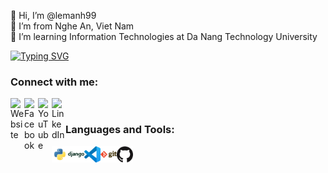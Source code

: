 👋 Hi, I’m @lemanh99<br />
👀 I’m from Nghe An, Viet Nam<br />
🌱 I’m learning Information Technologies at Da Nang Technology University <br />

[![Typing SVG](https://readme-typing-svg.herokuapp.com?font=Consolas&pause=1000&color=0100F7&center=false&width=435&lines=Software+Engineer+%7C+YouTuber;Language+Program:+Python+Developer+%7C+ReactJS)](https://git.io/typing-svg)

### Connect with me:
[<img align="left" alt="Website" width="22px" src="https://cdn.jsdelivr.net/npm/simple-icons@v3/icons/googlechrome.svg" />][website]
[<img align="left" alt="Facebook" width="22px" src="https://cdn.jsdelivr.net/npm/simple-icons@v3/icons/facebook.svg" />][facebook]
[<img align="left" alt="YouTube" width="22px" src="https://cdn.jsdelivr.net/npm/simple-icons@v3/icons/youtube.svg" />][youtube]
[<img align="left" alt="LinkedIn" width="22px" src="https://cdn.jsdelivr.net/npm/simple-icons@v3/icons/linkedin.svg" />][linkedin]

<br />

### Languages and Tools:
[<img align="left" alt="Python" width="26px" src="https://raw.githubusercontent.com/github/explore/80688e429a7d4ef2fca1e82350fe8e3517d3494d/topics/python/python.png" />][website]
[<img align="left" alt="Django" width="26px" src="https://raw.githubusercontent.com/github/explore/80688e429a7d4ef2fca1e82350fe8e3517d3494d/topics/django/django.png" />][website]
[<img align="left" alt="Visual Studio Code" width="26px" src="https://raw.githubusercontent.com/github/explore/80688e429a7d4ef2fca1e82350fe8e3517d3494d/topics/visual-studio-code/visual-studio-code.png" />][website]
[<img align="left" alt="Git" width="26px" src="https://raw.githubusercontent.com/github/explore/80688e429a7d4ef2fca1e82350fe8e3517d3494d/topics/git/git.png" />][website]
[<img align="left" alt="GitHub" width="26px" src="https://raw.githubusercontent.com/github/explore/78df643247d429f6cc873026c0622819ad797942/topics/github/github.png" />][website]

<br />
<br />


[website]: http://lemanh.me/
[facebook]: https://www.facebook.com/lemanh.10.11.99/
[youtube]: https://www.youtube.com/@LeXuanManh101199
[linkedin]: https://www.linkedin.com/in/lemanh/
